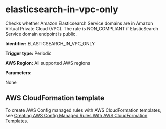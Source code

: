 # elasticsearch\-in\-vpc\-only<a name="elasticsearch-in-vpc-only"></a>

Checks whether Amazon Elasticsearch Service domains are in Amazon Virtual Private Cloud \(VPC\)\. The rule is NON\_COMPLIANT if ElasticSearch Service domain endpoint is public\. 

**Identifier:** ELASTICSEARCH\_IN\_VPC\_ONLY

**Trigger type:** Periodic

**AWS Region:** All supported AWS regions

**Parameters:**

None  

## AWS CloudFormation template<a name="w24aac11c29c17b7d155c15"></a>

To create AWS Config managed rules with AWS CloudFormation templates, see [Creating AWS Config Managed Rules With AWS CloudFormation Templates](aws-config-managed-rules-cloudformation-templates.md)\.